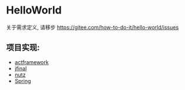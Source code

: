 # HelloWorld

关于需求定义, 请移步 https://gitee.com/how-to-do-it/hello-world/issues

## 项目实现:

* [actframework](//gitee.com/how-to-do-it-in-act/hello-world)
* [jfinal](//gitee.com/how-to-do-it-in-jfinal/hello-world)
* [nutz](//gitee.com/how-to-do-it-in-nutz/hello-world)
* [Spring](//gitee.com/how-to-do-it-in-spring/hello-world)

